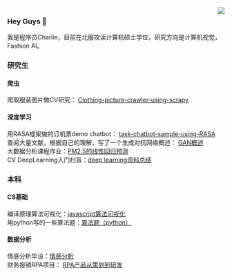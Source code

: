 <img align="right" src="https://github-readme-stats.vercel.app/api?username=Charlie-crl&show_icons=true&icon_color=CE1D2D&text_color=718096&bg_color=ffffff&hide_title=true" />

### Hey Guys 👋

我是程序员Charlie，目前在北服攻读计算机硕士学位，研究方向是计算机视觉，Fashion AI。


### 研究生
#### 爬虫
爬取服装图片做CV研究： [Clothing-picture-crawler-using-scrapy](https://github.com/Charlie-crl/Clothing-picture-crawler-using-scrapy)  
#### 深度学习
用RASA框架做的订机票demo chatbot： [task-chatbot-sample-using-RASA](https://github.com/Charlie-crl/task-chatbot-sample-using-RASA)  
查阅大量文献，根据自己的理解，写了一个生成对抗网络概述： [GAN概述](https://github.com/Charlie-crl/Generative-Adversarial-Nets-Overview-)  
大数据分析课程作业：[PM2.5的线性回归预测](https://github.com/Charlie-crl/LinearRegression-about-PM2.5)  
CV DeepLearning入门扫盲：[deep learning资料总结](https://github.com/Charlie-crl/Something-useful-about-scientific-research)


### 本科
#### CS基础
编译原理算法可视化：[javascript算法可视化](https://github.com/Charlie-crl/the-visualization-of-some-compiler-theory-algorithms)  
用python写的一些算法题：[算法题（python）](https://github.com/Charlie-crl/Algorithm-Using-Python-)  
#### 数据分析
情感分析毕设：[情感分析](https://github.com/Charlie-crl/sentiment-analysis-in-weibo)  
财务报销RPA项目： [RPA产品从策划到研发](https://github.com/Charlie-crl/RPA-In-Financial-Reimbursement)  

